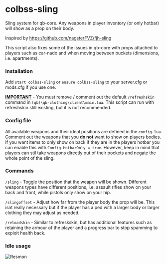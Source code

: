# colbss-sling

Sling system for qb-core. Any weapons in player inventory (or only hotbar) will show as a prop on their body.

Inspired by https://github.com/nagsterFVZ/fjh-sling

This script also fixes some of the issues in qb-core with props attached to players such as car-nado and when moving between buckets (dimensions, i.e. apartments).

### Installation

Add ``start colbss-sling`` or ``ensure colbss-sling`` to your server.cfg or mods.cfg if you use one.

<u>**IMPORTANT**</u> - You must remove / comment out the default `/refreshskin` command in `[qb]\qb-clothing\client\main.lua`. This script can run with refreshskin still existing, but it is not recommended.


### Config file
All available weapons and their ideal positions are defined in the `config.lua`. Comment out the weapons that you <u>**do not**</u> want to show on players bodies. If you want items to only show on back if they are in the players hotbar you can enable this with `Config.HotbarOnly = true`. However, keep in mind that players can stil take weapons directly out of their pockets and negate the whole point of the sling.

### Commands
`/sling` - Toggle the position that the weapon will be shown. Different weapons types have different positions, i.e. assault rifles show on your back and front, while pistols only show on your hip.

`/slingoffset` - Adjust how far from the player body the prop will be. This isnt really necessary but if the player has a ped with a larger body or larger clothing they may adjust as needed.

`/reloadskin` - Similar to refreskskin, but has additional features such as retaining the armour of the player and a progress bar to stop spamming to exploit health back. 

### Idle usage
![Resmon](https://i.imgur.com/DtMgxED.png)

